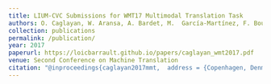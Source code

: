 ```yaml
---
title: LIUM-CVC Submissions for WMT17 Multimodal Translation Task
authors: O. Caglayan, W. Aransa, A. Bardet, M.  García-Martínez, F. Bougares, L. Barrault, M. Masana, L. Herranz, J. van de Weijer
collection: publications
permalink: /publication/
year: 2017
paperurl: https://loicbarrault.github.io/papers/caglayan_wmt2017.pdf
venue: Second Conference on Machine Translation
citation: "@inproceedings{caglayan2017mmt,  address = {Copenhagen, Denmark},  author = {O. Caglayan, W. Aransa, A. Bardet, M.  García-Martínez, F. Bougares, L. Barrault, M. Masana, L. Herranz, J. van de Weijer},  booktitle = {Second Conference on Machine Translation},  category = {ACTI},  project = {M2CR},  title = {LIUM-CVC Submissions for WMT17 Multimodal Translation Task},  url = {https://loicbarrault.github.io/papers/caglayan_wmt2017.pdf},  year = {2017} }  "
---
```

